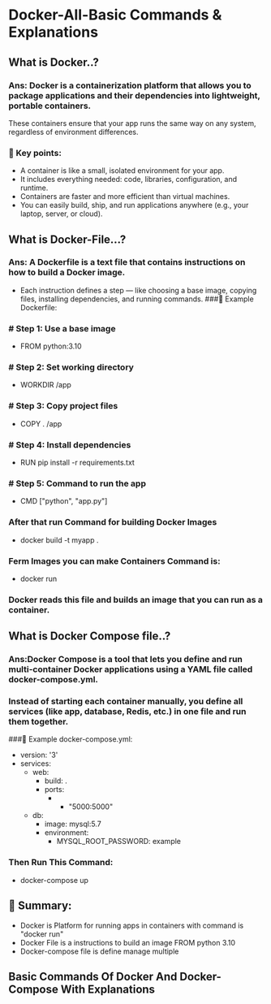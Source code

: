 # Docker-All-Basic Commands & Explanations
## What is Docker..?
### Ans: Docker is a containerization platform that allows you to package applications and their dependencies into lightweight, portable containers.
These containers ensure that your app runs the same way on any system, regardless of environment differences.
### 🔹 Key points:
  * A container is like a small, isolated environment for your app.
  * It includes everything needed: code, libraries, configuration, and runtime.
  * Containers are faster and more efficient than virtual machines.
  * You can easily build, ship, and run applications anywhere (e.g., your laptop, server, or cloud).

## What is Docker-File...?
### Ans: A Dockerfile is a text file that contains instructions on how to build a Docker image.
   * Each instruction defines a step — like choosing a base image, copying files, installing dependencies, and running commands.
###🔹 Example Dockerfile:
### # Step 1: Use a base image
   * FROM python:3.10
### # Step 2: Set working directory
   * WORKDIR /app
### # Step 3: Copy project files
   * COPY . /app
### # Step 4: Install dependencies
   * RUN pip install -r requirements.txt
### # Step 5: Command to run the app
   * CMD ["python", "app.py"]
### After that run Command for building Docker Images
   * docker build -t myapp .
### Ferm Images you can make Containers Command is:
   * docker run <imageid or image-name> 
### Docker reads this file and builds an image that you can run as a container.

## What is Docker Compose file..?
### Ans:Docker Compose is a tool that lets you define and run multi-container Docker applications using a YAML file called docker-compose.yml.
### Instead of starting each container manually, you define all services (like app, database, Redis, etc.) in one file and run them together.
###🔹 Example docker-compose.yml:
* version: '3'
* services:
  * web:
    * build: .
    * ports:
      * - "5000:5000"
  * db:
    * image: mysql:5.7
    * environment:
      * MYSQL_ROOT_PASSWORD: example
### Then Run This Command:
  * docker-compose up
## 🔁 Summary:
  * Docker is Platform for running apps in containers with command is "docker run"
  * Docker File is a instructions to build an image FROM python 3.10
  * Docker-compose file is define manage multiple

## Basic Commands Of Docker And Docker-Compose With Explanations

